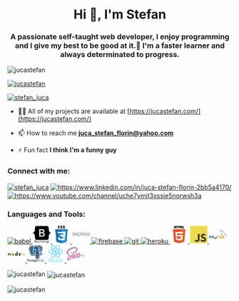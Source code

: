 <h1 align="center">Hi 👋, I'm Stefan</h1>
<h3 align="center">A passionate self-taught web developer, I enjoy programming and I give my best to be good at it.🦾 I'm a faster learner and always determinated to progress.</h3>

<p align="left"> <img src="https://komarev.com/ghpvc/?username=jucastefan&label=Profile%20views&color=0e75b6&style=flat" alt="jucastefan" /> </p>

<p align="left"> <a href="https://github.com/ryo-ma/github-profile-trophy"><img src="https://github-profile-trophy.vercel.app/?username=jucastefan" alt="jucastefan" /></a> </p>

<p align="left"> <a href="https://twitter.com/stefan_juca" target="blank"><img src="https://img.shields.io/twitter/follow/stefan_juca?logo=twitter&style=for-the-badge" alt="stefan_juca" /></a> </p>

- 👨‍💻 All of my projects are available at [https://jucastefan.com/](https://jucastefan.com/)

- 📫 How to reach me **juca_stefan_florin@yahoo.com**

- ⚡ Fun fact **I think I'm a funny guy**

<h3 align="left">Connect with me:</h3>
<p align="left">
<a href="https://twitter.com/stefan_juca" target="blank"><img align="center" src="https://raw.githubusercontent.com/rahuldkjain/github-profile-readme-generator/master/src/images/icons/Social/twitter.svg" alt="stefan_juca" height="30" width="40" /></a>
<a href="https://linkedin.com/in/https://www.linkedin.com/in/juca-stefan-florin-2bb5a4170/" target="blank"><img align="center" src="https://raw.githubusercontent.com/rahuldkjain/github-profile-readme-generator/master/src/images/icons/Social/linked-in-alt.svg" alt="https://www.linkedin.com/in/juca-stefan-florin-2bb5a4170/" height="30" width="40" /></a>
<a href="https://www.youtube.com/c/https://www.youtube.com/channel/uche7ymjt3xssie5norwsh3a" target="blank"><img align="center" src="https://raw.githubusercontent.com/rahuldkjain/github-profile-readme-generator/master/src/images/icons/Social/youtube.svg" alt="https://www.youtube.com/channel/uche7ymjt3xssie5norwsh3a" height="30" width="40" /></a>
</p>

<h3 align="left">Languages and Tools:</h3>
<p align="left"> <a href="https://babeljs.io/" target="_blank" rel="noreferrer"> <img src="https://www.vectorlogo.zone/logos/babeljs/babeljs-icon.svg" alt="babel" width="40" height="40"/> </a> <a href="https://getbootstrap.com" target="_blank" rel="noreferrer"> <img src="https://raw.githubusercontent.com/devicons/devicon/master/icons/bootstrap/bootstrap-plain-wordmark.svg" alt="bootstrap" width="40" height="40"/> </a> <a href="https://www.w3schools.com/css/" target="_blank" rel="noreferrer"> <img src="https://raw.githubusercontent.com/devicons/devicon/master/icons/css3/css3-original-wordmark.svg" alt="css3" width="40" height="40"/> </a> <a href="https://expressjs.com" target="_blank" rel="noreferrer"> <img src="https://raw.githubusercontent.com/devicons/devicon/master/icons/express/express-original-wordmark.svg" alt="express" width="40" height="40"/> </a> <a href="https://firebase.google.com/" target="_blank" rel="noreferrer"> <img src="https://www.vectorlogo.zone/logos/firebase/firebase-icon.svg" alt="firebase" width="40" height="40"/> </a> <a href="https://git-scm.com/" target="_blank" rel="noreferrer"> <img src="https://www.vectorlogo.zone/logos/git-scm/git-scm-icon.svg" alt="git" width="40" height="40"/> </a> <a href="https://heroku.com" target="_blank" rel="noreferrer"> <img src="https://www.vectorlogo.zone/logos/heroku/heroku-icon.svg" alt="heroku" width="40" height="40"/> </a> <a href="https://www.w3.org/html/" target="_blank" rel="noreferrer"> <img src="https://raw.githubusercontent.com/devicons/devicon/master/icons/html5/html5-original-wordmark.svg" alt="html5" width="40" height="40"/> </a> <a href="https://developer.mozilla.org/en-US/docs/Web/JavaScript" target="_blank" rel="noreferrer"> <img src="https://raw.githubusercontent.com/devicons/devicon/master/icons/javascript/javascript-original.svg" alt="javascript" width="40" height="40"/> </a> <a href="https://www.mysql.com/" target="_blank" rel="noreferrer"> <img src="https://raw.githubusercontent.com/devicons/devicon/master/icons/mysql/mysql-original-wordmark.svg" alt="mysql" width="40" height="40"/> </a> <a href="https://nodejs.org" target="_blank" rel="noreferrer"> <img src="https://raw.githubusercontent.com/devicons/devicon/master/icons/nodejs/nodejs-original-wordmark.svg" alt="nodejs" width="40" height="40"/> </a> <a href="https://www.postgresql.org" target="_blank" rel="noreferrer"> <img src="https://raw.githubusercontent.com/devicons/devicon/master/icons/postgresql/postgresql-original-wordmark.svg" alt="postgresql" width="40" height="40"/> </a> <a href="https://reactjs.org/" target="_blank" rel="noreferrer"> <img src="https://raw.githubusercontent.com/devicons/devicon/master/icons/react/react-original-wordmark.svg" alt="react" width="40" height="40"/> </a> <a href="https://sass-lang.com" target="_blank" rel="noreferrer"> <img src="https://raw.githubusercontent.com/devicons/devicon/master/icons/sass/sass-original.svg" alt="sass" width="40" height="40"/> </a> </p>

<p><img align="left" src="https://github-readme-stats.vercel.app/api/top-langs?username=jucastefan&show_icons=true&locale=en&layout=compact" alt="jucastefan" /></p>

<p>&nbsp;<img align="center" src="https://github-readme-stats.vercel.app/api?username=jucastefan&show_icons=true&locale=en" alt="jucastefan" /></p>

<p><img align="center" src="https://github-readme-streak-stats.herokuapp.com/?user=jucastefan&" alt="jucastefan" /></p>
